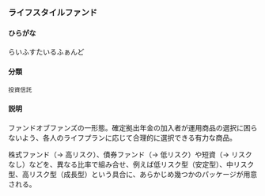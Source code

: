 <div style="display:none;">

## [あ行](securities-terms?id=あ行)
## [か行](securities-terms?id=か行)
## [さ行](securities-terms?id=さ行)
## [た行](securities-terms?id=た行)
## [な行](securities-terms?id=な行)
## [は行](securities-terms?id=は行)
## [ま行](securities-terms?id=ま行)
## [や行](securities-terms?id=や行)
## [ら行](securities-terms?id=ら行)

</div>

### ライフスタイルファンド

#### ひらがな

らいふすたいるふぁんど

#### 分類

`投資信託`

#### 説明

ファンドオブファンズの一形態。確定拠出年金の加入者が運用商品の選択に困らないよう、各人のライフプランに応じて合理的に選択できる有力な商品。
 
株式ファンド（→ 高リスク）、債券ファンド（→ 低リスク）や短資（→ リスクなし）などを、異なる比率で組み合せ、例えば低リスク型（安定型）、中リスク型、高リスク型（成長型）という具合に、あらかじめ幾つかのパッケージが用意される。

<div style="display:none;">

## [わ行](securities-terms?id=わ行)
## [英数字・記号](securities-terms?id=英数字・記号)

</div>

